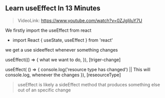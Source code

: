 ##  Learn useEffect In 13 Minutes

>   VideoLink: https://www.youtube.com/watch?v=0ZJgIjIuY7U

We firstly import the useEffect from react

- import React { useState, useEffect } from 'react'

we get a use sideeffect whenever something changes

useEffect(() => {
    what we want to do,
}), [triger-change]



useEffect( () => {
    console.log('resource type has changed')        ||      This will console.log, whenever the changes
}), [reseourceType]


> useEffect is likely a sideEffect method that produces something else out of an specific change